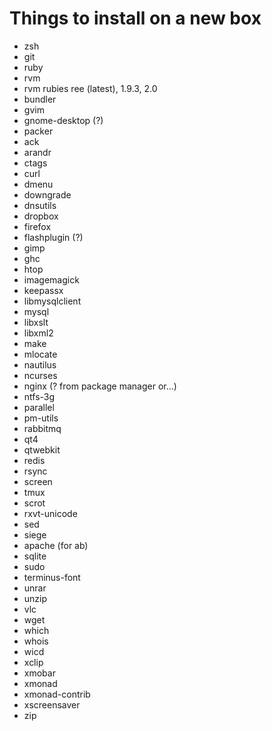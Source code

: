 # Things to install on a new box

* zsh
* git
* ruby
* rvm
* rvm rubies ree (latest), 1.9.3, 2.0
* bundler
* gvim
* gnome-desktop (?)
* packer
* ack
* arandr
* ctags
* curl
* dmenu
* downgrade
* dnsutils
* dropbox
* firefox
* flashplugin (?)
* gimp
* ghc
* htop
* imagemagick
* keepassx
* libmysqlclient
* mysql
* libxslt
* libxml2
* make
* mlocate
* nautilus
* ncurses
* nginx (? from package manager or...)
* ntfs-3g
* parallel
* pm-utils
* rabbitmq
* qt4
* qtwebkit
* redis
* rsync
* screen
* tmux
* scrot
* rxvt-unicode
* sed
* siege
* apache (for ab)
* sqlite
* sudo
* terminus-font
* unrar
* unzip
* vlc
* wget
* which
* whois
* wicd
* xclip
* xmobar
* xmonad
* xmonad-contrib
* xscreensaver
* zip
